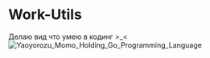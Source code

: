 # Work-Utils

Делаю вид что умею в кодинг >_<
![Yaoyorozu_Momo_Holding_Go_Programming_Language](https://github.com/dumpk1d/Work-Utils/assets/97412672/648f0ee0-3fd7-4894-8925-7f62ad5a6754)

